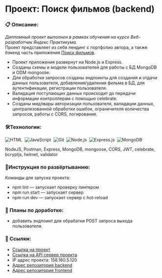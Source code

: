 # Проект: Поиск фильмов (backend)

### 📋 Описание:  
*Дипломный проект выполнен в рамках обучения на курсе Веб-разработчик Яндекс Практикума.*  
Проект представляет из себя лендинг с портфолио автора, а также бэкенд часть приложения [Поиск фильмов](https://github.com/MariaZlnva/movies-explorer-frontend).  
- Проект приложения развернут на Node.js и Express.
- Созданы схемы и модели пользователей для работы с БД MongoDB и ODM mongoose.
- Для обработки запросов созданы эндпоинты для создания и отдачи данных пользователя, добавления/удаления фильма в БД, для аутентификации, регистрации пользователя.
- Валидация поступающих данных происходит до передачи информации контроллерам с помощью celebrate.
- Созданы мидлвары авторизации пользователя, валидации данных, централизованной обработки ошибок, ограничителя количества запросов, работы с CORS, логирования.
&nbsp;
### 🛠️Технологии:
![HTML](https://img.shields.io/badge/-HTML-05122A?style=flat&logo=HTML5)&nbsp;
![JavaScript](https://img.shields.io/badge/-JavaScript-05122A?style=flat&logo=javascript)&nbsp;
![Git](https://img.shields.io/badge/-Git-05122A?style=flat&logo=git)&nbsp;
![Node.js](https://img.shields.io/badge/-Node.js-05122A?style=flat&logo=node.js)&nbsp;
![Express.js](https://img.shields.io/badge/-Express.js-05122A?style=flat&logo=Express.js&logoColor=1572B6)&nbsp;
![MongoDB](https://img.shields.io/badge/-MongoDB-05122A?style=flat&logo=mongodb)&nbsp;

NodeJS, Postman, Express, MongoDB, mongoose, CORS, JWT, celebrate, bcryptjs, helmet, validator
&nbsp;
### 💫Инструкция по развёртыванию:
Команды для запуска проекта:
- npm lint — запускает проверку линтером
- npm run start — запускает сервер
- npm run dev — запускает сервер с hot-reload
   
### 💭 Планы по доработке:
- добавить эндпоинт для обрабатки POST запроса выхода пользователя.

### 🔗 Ссылки:
- [Ссылка на проект](https://movies.zlnva.nomoredomains.rocks)  
- [Ссылка на API сервер проекта](https://api.movies.zlnva.nomoredomains.rocks)  
- IP адрес проекта: 158.160.5.120
- [Адрес репозитория backend](https://github.com/MariaZlnva/movies-explorer-api)
- [Адрес репозитория frontend](https://github.com/MariaZlnva/movies-explorer-frontend)
